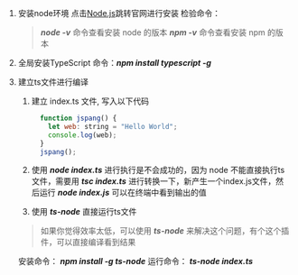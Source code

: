 
1. 安装node环境
  点击[Node.js](https://node.js.org)跳转官网进行安装
  检验命令：
    > ***node -v*** 命令查看安装 node 的版本
    > ***npm  -v*** 命令查看安装 npm 的版本

2. 全局安装TypeScript
  命令：***npm install typescript -g***

3. 建立ts文件进行编译
    1. 建立 index.ts 文件, 写入以下代码
        ```javascript 
          function jspang() {
            let web: string = "Hello World";
            console.log(web);
          }
          jspang();
        ```
    2. 使用 ***node index.ts*** 进行执行是不会成功的，因为 node 不能直接执行ts文件，需要用 ***tsc index.ts*** 进行转换一下，新产生一个index.js文件，然后运行 ***node index.js*** 可以在终端中看到输出的值

    3. 使用 ***ts-node*** 直接运行ts文件
      > 如果你觉得效率太低，可以使用 ***ts-node*** 来解决这个问题，有个这个插件，可以直接编译看到结果
      
      安装命令： ***npm install -g ts-node***
      运行命令： ***ts-node index.ts***
      